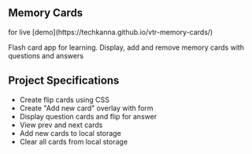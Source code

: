 ## Memory Cards

<p> for live [demo](https://techkanna.github.io/vtr-memory-cards/) </p>

Flash card app for learning. Display, add and remove memory cards with questions and answers

## Project Specifications

- Create flip cards using CSS
- Create "Add new card" overlay with form
- Display question cards and flip for answer
- View prev and next cards
- Add new cards to local storage
- Clear all cards from local storage

